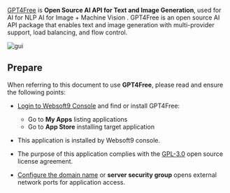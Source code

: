 [GPT4Free](https://github.com/xtekky/gpt4free) is **Open Source AI API for Text and Image Generation**, used for AI for NLP AI for Image + Machine Vision . GPT4Free is an open source AI API package that enables text and image generation with multi-provider support, load balancing, and flow control.


![gui](https://libs.websoft9.com/Websoft9/DocsPicture/zh/g4f/g4f-gui-websoft9.png)


## Prepare

When referring to this document to use **GPT4Free**, please read and ensure the following points:

- [Login to Websoft9 Console](./login-console) and find or install GPT4Free:
  - Go to **My Apps** listing applications 
  - Go to **App Store** installing target application

- This application is installed by Websoft9 console.


- The purpose of this application complies with the [GPL-3.0](https://opensource.org/licenses/GPL-3.0) open source license agreement.


- [Configure the domain name](./domain-set) or **server security group** opens external network ports for application access.
